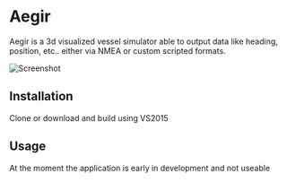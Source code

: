 # Aegir
Aegir is a 3d visualized vessel simulator able to output data like heading, position, etc.. either via NMEA or custom scripted formats.

![Screenshot](http://i.imgur.com/cvuvx1f.png)

## Installation

Clone or download and build using VS2015

## Usage

At the moment the application is early in development and not useable
